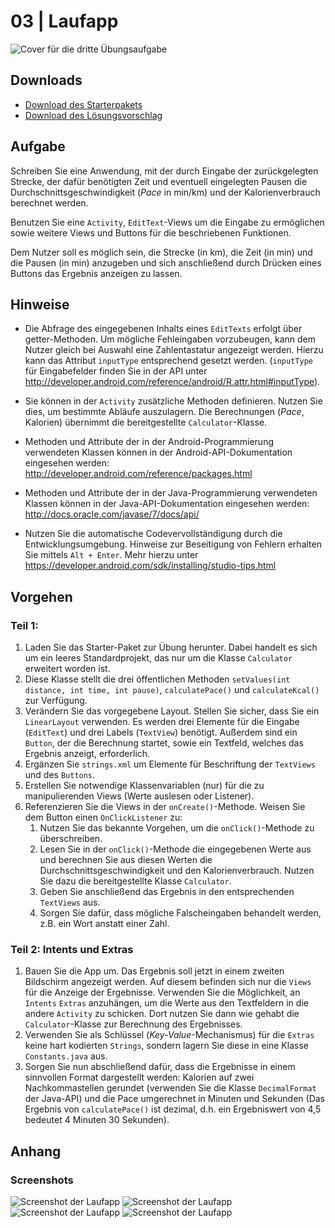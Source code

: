 # 03 | Laufapp

![Cover für die dritte Übungsaufgabe](./docs/cover.png)

## Downloads

- [Download des Starterpakets](https://github.com/Android-Regensburg/U03-Laufapp/archive/master.zip)
- [Download des Lösungsvorschlag](https://github.com/Android-Regensburg/U03-Laufapp/archive/solution.zip)

## Aufgabe

Schreiben Sie eine Anwendung, mit der durch Eingabe der zurückgelegten Strecke, der dafür benötigten Zeit und eventuell eingelegten Pausen die Durchschnittsgeschwindigkeit (*Pace* in min/km) und der Kalorienverbrauch berechnet werden.

Benutzen Sie eine `Activity`, `EditText`-Views um die Eingabe zu ermöglichen sowie weitere Views und Buttons für die beschriebenen Funktionen.

Dem Nutzer soll es möglich sein, die Strecke (in km), die Zeit (in min) und die Pausen (in min) anzugeben und sich anschließend durch Drücken eines Buttons das Ergebnis anzeigen zu lassen.


## Hinweise

* Die Abfrage des eingegebenen Inhalts eines `EditTexts` erfolgt über getter-Methoden. Um mögliche Fehleingaben vorzubeugen, kann dem Nutzer gleich bei Auswahl eine Zahlentastatur angezeigt werden. Hierzu kann das Attribut `inputType` entsprechend gesetzt werden. (`inputType` für Eingabefelder finden Sie in der API unter http://developer.android.com/reference/android/R.attr.html#inputType).

* Sie können in der `Activity` zusätzliche Methoden definieren. Nutzen Sie dies, um bestimmte Abläufe auszulagern. Die Berechnungen (*Pace*, Kalorien) übernimmt die bereitgestellte `Calculator`-Klasse.
* Methoden und Attribute der in der Android-Programmierung verwendeten Klassen können in der Android-API-Dokumentation eingesehen werden: http://developer.android.com/reference/packages.html

* Methoden und Attribute der in der Java-Programmierung verwendeten Klassen können in der Java-API-Dokumentation eingesehen werden: http://docs.oracle.com/javase/7/docs/api/

* Nutzen Sie die automatische Codevervollständigung durch die Entwicklungsumgebung. Hinweise zur Beseitigung von Fehlern erhalten Sie mittels `Alt + Enter`. Mehr hierzu unter https://developer.android.com/sdk/installing/studio-tips.html 


## Vorgehen

### Teil 1:
   1. Laden Sie das Starter-Paket zur Übung herunter. Dabei handelt es sich um ein leeres Standardprojekt, das nur um die Klasse `Calculator` erweitert worden ist.
   2. Diese Klasse stellt die drei öffentlichen Methoden `setValues(int distance, int time, int pause)`, `calculatePace()` und `calculateKcal()` zur Verfügung.
   3. Verändern Sie das vorgegebene Layout. Stellen Sie sicher, dass Sie ein `LinearLayout` verwenden. Es werden drei Elemente für die Eingabe (`EditText`) und drei Labels (`TextView`) benötigt. Außerdem sind ein `Button`, der die Berechnung startet, sowie ein Textfeld, welches das Ergebnis anzeigt, erforderlich.
   4. Ergänzen Sie `strings.xml` um Elemente für Beschriftung der `TextViews` und des `Buttons`.
   5. Erstellen Sie notwendige Klassenvariablen (nur) für die zu manipulierenden Views (Werte auslesen oder Listener).
   6. Referenzieren Sie die Views in der `onCreate()`-Methode. Weisen Sie dem Button einen `OnClickListener` zu:
      1. Nutzen Sie das bekannte Vorgehen, um die `onClick()`-Methode zu überschreiben.
      2. Lesen Sie in der `onClick()`-Methode die eingegebenen Werte aus und berechnen Sie aus diesen Werten die Durchschnittsgeschwindigkeit und den Kalorienverbrauch. Nutzen Sie dazu die bereitgestellte Klasse `Calculator`.
      3. Geben Sie anschließend das Ergebnis in den entsprechenden `TextViews` aus.
      4. Sorgen Sie dafür, dass mögliche Falscheingaben behandelt werden, z.B. ein Wort anstatt einer Zahl. 
### Teil 2: Intents und Extras
1. Bauen Sie die App um. Das Ergebnis soll jetzt in einem zweiten Bildschirm angezeigt werden. Auf diesem befinden sich nur die `Views` für die Anzeige der Ergebnisse. Verwenden Sie die Möglichkeit, an `Intents` `Extras` anzuhängen, um die Werte aus den Textfeldern in die andere `Activity` zu schicken. Dort nutzen Sie dann wie gehabt die `Calculator`-Klasse zur Berechnung des Ergebnisses.
2. Verwenden Sie als Schlüssel (*Key-Value*-Mechanismus) für die `Extras` keine hart kodierten `Strings`, sondern lagern Sie diese in eine Klasse `Constants.java` aus.
3. Sorgen Sie nun abschließend dafür, dass die Ergebnisse in einem sinnvollen Format dargestellt werden: Kalorien auf zwei Nachkommastellen gerundet (verwenden Sie die Klasse `DecimalFormat` der Java-API) und die Pace umgerechnet in Minuten und Sekunden (Das Ergebnis von `calculatePace()` ist dezimal, d.h. ein Ergebniswert von 4,5 bedeutet 4 Minuten 30 Sekunden).

## Anhang
### Screenshots
![Screenshot der Laufapp](./docs/screenshot-1.png "So sollte Ihre Anwendung nach Teil 1 aussehen")
![Screenshot der Laufapp](./docs/screenshot-2.png "So sollte Ihre Anwendung nach Teil 1 aussehen")  
![Screenshot der Laufapp](./docs/screenshot-3.png "So sollte Ihre Anwendung nach Teil 2 aussehen")
![Screenshot der Laufapp](./docs/screenshot-4.png "So sollte Ihre Anwendung nach Teil 2 aussehen")